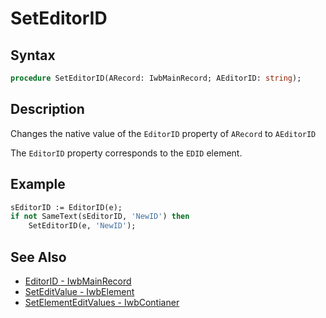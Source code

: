 # SetEditorID

## Syntax

```pascal
procedure SetEditorID(ARecord: IwbMainRecord; AEditorID: string);
```

## Description

Changes the native value of the `EditorID` property of `ARecord` to `AEditorID`

The `EditorID` property corresponds to the `EDID` element.

## Example

```pascal
sEditorID := EditorID(e);
if not SameText(sEditorID, 'NewID') then 
	SetEditorID(e, 'NewID');
```

## See Also

- [EditorID - IwbMainRecord](IwbMainRecord_EditorID.md)
- [SetEditValue - IwbElement](IwbElement_SetEditValue.md)
- [SetElementEditValues - IwbContianer](IwbContainer_SetElementEditValues.md)
